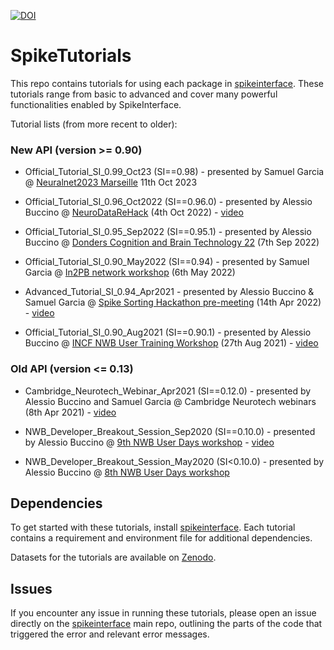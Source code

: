 [![DOI](https://zenodo.org/badge/DOI/10.5281/zenodo.3825284.svg)](https://doi.org/10.5281/zenodo.3825284)


# SpikeTutorials

This repo contains tutorials for using each package in [spikeinterface](https://github.com/SpikeInterface/spikeinterface).
These tutorials range from basic to advanced and cover many powerful functionalities enabled by SpikeInterface.

Tutorial lists (from more recent to older): 

### New API (version >= 0.90)

- Official_Tutorial_SI_0.99_Oct23 (SI==0.98) - presented by Samuel Garcia
@ [Neuralnet2023 Marseille](https://neuralnet2023.sciencesconf.org) 11th Oct 2023

- Official_Tutorial_SI_0.96_Oct2022 (SI==0.96.0) - presented by Alessio Buccino
@ [NeuroDataReHack](https://alleninstitute.org/what-we-do/brain-science/events-training/2022-neurodatarehack-hackathon/) (4th Oct 2022) - [video](https://drive.google.com/file/d/1-eiXo6aCPyaBa_uP9ldOCkUa4cZOB3vr/view?usp=share_link)

- Official_Tutorial_SI_0.95_Sep2022 (SI==0.95.1) - presented by Alessio Buccino
@ [Donders Cognition and Brain Technology 22](https://bcbt.specs-lab.com/bcbt22/program-22/) (7th Sep 2022)

- Official_Tutorial_SI_0.90_May2022 (SI==0.94) - presented by Samuel Garcia
@ [In2PB network workshop](https://research.ncl.ac.uk/media/sites/researchwebsites/in2primatebrains/IN2PB_TW1%20Program_Rome_2-6%20May%202022.pdf) (6th May 2022)

- Advanced_Tutorial_SI_0.94_Apr2021 - presented by Alessio Buccino & Samuel Garcia
@ [Spike Sorting Hackathon pre-meeting](https://catalystneuro.github.io/spike-sorting-hackathon/) (14th Apr 2022) - [video](https://drive.google.com/file/d/1uX2z-WDbDwl5R4bCy7vOVRSVtl8d4dkF/view?usp=share_link)


- Official_Tutorial_SI_0.90_Aug2021 (SI==0.90.1) - presented by Alessio Buccino 
@ [INCF NWB User Training Workshop](https://www.incf.org/neurodata-without-borders-nwb-user-training-workshop) (27th Aug 2021) - [video](https://drive.google.com/file/d/13LAUJtPU7a96blbCOMkG3vrBB5Qzhd5A/view?usp=share_link)

### Old API (version <= 0.13)

- Cambridge_Neurotech_Webinar_Apr2021 (SI==0.12.0) - presented by Alessio Buccino and Samuel Garcia 
@ Cambridge Neurotech webinars (8th Apr 2021) - [video](https://www.cambridgeneurotech.com/webinars/spike-sorting)

- NWB_Developer_Breakout_Session_Sep2020 (SI==0.10.0) - presented by Alessio Buccino 
@ [9th NWB User Days workshop](https://neurodatawithoutborders.github.io/nwb_hackathons/HCK09_2020_Remote/) - [video](https://www.youtube.com/watch?v=fvKG_-xQ4D8&ab_channel=NeurodataWithoutBorders)

- NWB_Developer_Breakout_Session_May2020 (SI<0.10.0) - presented by Alessio Buccino 
@ [8th NWB User Days workshop](https://neurodatawithoutborders.github.io/nwb_hackathons/HCK08_2020_Remote/)

## Dependencies

To get started with these tutorials, install [spikeinterface](https://github.com/SpikeInterface/spikeinterface).
Each tutorial contains a requirement and environment file for additional dependencies.

Datasets for the tutorials are available on [Zenodo](https://doi.org/10.5281/zenodo.4657314).

## Issues

If you encounter any issue in running these tutorials, please open an issue directly on the 
[spikeinterface](https://github.com/SpikeInterface/spikeinterface) 
main repo, outlining the parts of the code that triggered the error and relevant error messages.


